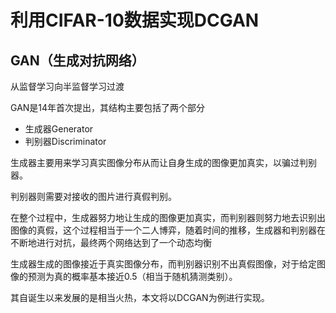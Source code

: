 # 利用CIFAR-10数据实现DCGAN

## GAN（生成对抗网络）

从监督学习向半监督学习过渡

GAN是14年首次提出，其结构主要包括了两个部分

* 生成器Generator
* 判别器Discriminator

生成器主要用来学习真实图像分布从而让自身生成的图像更加真实，以骗过判别器。

判别器则需要对接收的图片进行真假判别。

在整个过程中，生成器努力地让生成的图像更加真实，而判别器则努力地去识别出图像的真假，这个过程相当于一个二人博弈，随着时间的推移，生成器和判别器在不断地进行对抗，最终两个网络达到了一个动态均衡

生成器生成的图像接近于真实图像分布，而判别器识别不出真假图像，对于给定图像的预测为真的概率基本接近0.5（相当于随机猜测类别）。

其自诞生以来发展的是相当火热，本文将以DCGAN为例进行实现。
















